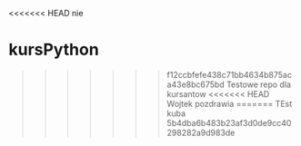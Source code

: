 <<<<<<< HEAD
nie

# kursPython
>>>>>>> f12ccbfefe438c71bb4634b875aca43e8bc675bd
Testowe repo dla kursantow
<<<<<<< HEAD
Wojtek pozdrawia
=======
TEst kuba
>>>>>>> 5b4dba6b483b23af3d0de9cc40298282a9d983de
